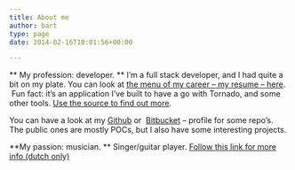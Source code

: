 ```yaml
---
title: About me
author: bart
type: page
date: 2014-02-16T10:01:56+00:00

---
```

** My profession: developer.
** I&#8217;m a full stack developer, and I had quite a bit on my plate. You can look at <a href="http://menu.bartstroeken.nl/" target="_blank" rel="noopener noreferrer">the menu of my career &#8211; my resume &#8211; here</a>.  Fun fact: it&#8217;s an application I&#8217;ve built to have a go with Tornado, and some other tools. <a href="https://bitbucket.org/bartee/tornson-project" target="_blank" rel="noopener noreferrer">Use the source to find out more</a>.

You can have a look at my <a title="My Github Profile" href="http://www.github.com/bartee" target="_blank" rel="noopener noreferrer">Github</a> or  <a title="My Bitbucket Profile" href="https://bitbucket.org/bartee" target="_blank" rel="noopener noreferrer">Bitbucket</a> &#8211; profile for some repo&#8217;s. The public ones are mostly POCs, but I also have some interesting projects.

**My passion: musician.
** Singer/guitar player. [Follow this link for more info (dutch only)][1]

 [1]: http://www.bartstroeken.nl/muziek/